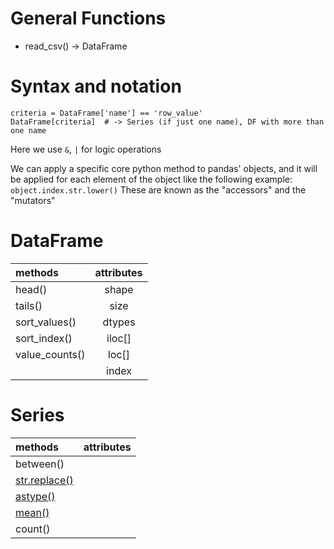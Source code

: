 # General Functions

* read_csv() -> DataFrame

# Syntax and notation

```
criteria = DataFrame['name'] == 'row_value'
DataFrame[criteria]  # -> Series (if just one name), DF with more than one name
```

Here we use `&`, `|` for logic operations

We can apply a specific core python method to pandas' objects, 
and it will be applied for each element of the object
like the following example: `object.index.str.lower()`
These are known as the "accessors" and the "mutators"


# DataFrame

| methods        | attributes |
|:---------------|:----------:|
| head()         |   shape    |
| tails()        |    size    |
| sort_values()  |   dtypes   |
| sort_index()   |   iloc[]   |
| value_counts() |   loc[]    |
|                |   index    |


# Series

| methods                                                                                                    | attributes |
|:-----------------------------------------------------------------------------------------------------------|:----------:|
| between()                                                                                                  |            |
| [str.replace()](https://pandas.pydata.org/pandas-docs/stable/reference/api/pandas.Series.str.replace.html) |            |
| [astype()](https://pandas.pydata.org/pandas-docs/stable/reference/api/pandas.Series.astype.html)           |            |
| [mean()](https://pandas.pydata.org/pandas-docs/stable/reference/api/pandas.Series.mean.html)               |            |
| count()                                                                                                    |            |
